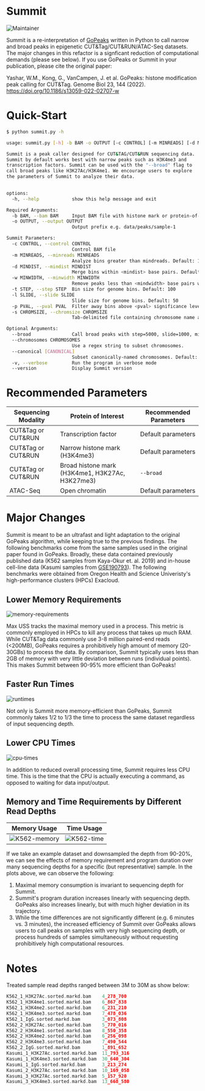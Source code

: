 
# Summit

![Maintainer](https://img.shields.io/badge/maintainer-gartician-blue)

Summit is a re-interpretation of [GoPeaks](https://genomebiology.biomedcentral.com/articles/10.1186/s13059-022-02707-w) written in Python to call narrow and broad peaks in epigenetic CUT&Tag/CUT&RUN/ATAC-Seq datasets. The major changes in this refactor is a signficant reduction of computational demands (please see below). If you use GoPeaks or Summit in your publication, please cite the original paper: 

Yashar, W.M., Kong, G., VanCampen, J. et al. GoPeaks: histone modification peak calling for CUT&Tag. Genome Biol 23, 144 (2022). https://doi.org/10.1186/s13059-022-02707-w

# Quick-Start

```bash
$ python summit.py -h

usage: summit.py [-h] -b BAM -o OUTPUT [-c CONTROL] [-m MINREADS] [-d MINDIST] [-w MINWIDTH] [-t STEP] [-l SLIDE] [-p PVAL] [-s CHROMSIZE] [--broad] [--chromosomes CHROMOSOMES] [--canonical [CANONICAL]] [-v] [--version]

Summit is a peak caller designed for CUT&TAG/CUT&RUN sequencing data. 
Summit by default works best with narrow peaks such as H3K4me3 and
transcription factors. Summit can be used with the "--broad" flag to
call broad peaks like H3K27Ac/H3K4me1. We encourage users to explore
the parameters of Summit to analyze their data.
        

options:
  -h, --help            show this help message and exit

Required Arguments:
  -b BAM, --bam BAM     Input BAM file with histone mark or protein-of-interest
  -o OUTPUT, --output OUTPUT
                        Output prefix e.g. data/peaks/sample-1

Summit Parameters:
  -c CONTROL, --control CONTROL
                        Control BAM file
  -m MINREADS, --minreads MINREADS
                        Analyze bins greater than mindreads. Default: 15
  -d MINDIST, --mindist MINDIST
                        Merge bins within <mindist> base pairs. Default: 1000
  -w MINWIDTH, --minwidth MINWIDTH
                        Remove peaks less than <mindwidth> base pairs wide. Default: 150
  -t STEP, --step STEP  Bin size for genome bins. Default: 100
  -l SLIDE, --slide SLIDE
                        Slide size for genome bins. Default: 50
  -p PVAL, --pval PVAL  Filter away bins above <pval> significance level. Default: 0.05
  -s CHROMSIZE, --chromsize CHROMSIZE
                        Tab-delimited file containing chromosome name and sizes.

Optional Arguments:
  --broad               Call broad peaks with step=5000, slide=1000, mindist=3000.
  --chromosomes CHROMOSOMES
                        Use a regex string to subset chromosomes.
  --canonical [CANONICAL]
                        Subset canonically-named chromosomes. Default: 'chr[0-9XY]+$'
  -v, --verbose         Run the program in verbose mode
  --version             Display Summit version
```

# Recommended Parameters

| Sequencing Modality | Protein of Interest                             | Recommended Parameters |
|---------------------|-------------------------------------------------|------------------------|
| CUT&Tag or CUT&RUN  | Transcription factor                            | Default parameters     |
| CUT&Tag or CUT&RUN  | Narrow histone mark (H3K4me3)                   | Default parameters     |
| CUT&Tag or CUT&RUN  | Broad histone mark (H3K4me1, H3K27Ac, H3K27me3) | `--broad`              |
| ATAC-Seq            | Open chromatin								    | Default parameters     |

# Major Changes

Summit is meant to be an ultrafast and light adaptation to the original GoPeaks algorithm, while keeping true to the previous findings. The following benchmarks come from the same samples used in the original paper found in GoPeaks. Broadly, these data contained previously published data (K562 samples from Kaya-Okur et. al. 2019) and in-house cell-line data (Kasumi samples from [GSE190793](https://www.ncbi.nlm.nih.gov/geo/query/acc.cgi?acc=GSE190793)). The following benchmarks were obtained from Oregon Health and Science Univeristy's high-performance clusters (HPCs) Exacloud.

## Lower Memory Requirements

![memory-requirements](doc/max-uss.png)

Max USS tracks the maximal memory used in a process. This metric is commonly employed in HPCs to kill any process that takes up much RAM. While CUT&Tag data commonly use 3-8 million paired-end reads (<200MB), GoPeaks requires a prohibitively high amount of memory (20-30GBs) to process the data. By comparison, Summit typically uses less than 2GB of memory with very little deviation between runs (individual points). This makes Summit between 90-95% more efficient than GoPeaks! 

## Faster Run Times

![runtimes](doc/time-diff.png)

Not only is Summit more memory-efficient than GoPeaks, Summit commonly takes 1/2 to 1/3 the time to process the same dataset regardless of input sequencing depth.

## Lower CPU Times

![cpu-times](doc/cpu-time.png)

In addition to reduced overall processing time, Summit requires less CPU time. This is the time that the CPU is actually executing a command, as opposed to waiting for data input/output.

## Memory and Time Requirements by Different Read Depths

Memory Usage                                 | Time Usage
:----------------------------------------------------:|:-----------------------------------------------------:
![K562-memory](doc/all-mem-benchmark.png)  | ![K562-time](doc/all-time-benchmark.png)

If we take an example dataset and downsampled the depth from 90-20%, we can see the effects of memory requirement and program duration over many sequencing depths for a specific (but representative) sample. In the plots above, we can observe the following:

1. Maximal memory consumption is invariant to sequencing depth for Summit. 
2. Summit's program duration increases linearly with sequencing depth. GoPeaks also increases linearly, but with much higher deviation in its trajectory.
3. While the time differences are not significantly different (e.g. 6 minutes vs. 3 minutes), the increased efficiency of Summit over GoPeaks allows users to call peaks on samples with very high sequencing depth, or process hundreds of samples simultaneously without requesting prohibitively high computational resources.

# Notes 

Treated sample read depths ranged between 3M to 30M as show below:

```c
K562_1_H3K27Ac.sorted.markd.bam    4_278_700
K562_1_H3K4me1.sorted.markd.bam    6_867_838
K562_1_H3K4me2.sorted.markd.bam    6_231_210
K562_1_H3K4me3.sorted.markd.bam    7_478_036
K562_1_IgG.sorted.markd.bam        3_073_808
K562_2_H3K27Ac.sorted.markd.bam    5_770_016
K562_2_H3K4me1.sorted.markd.bam    8_550_358
K562_2_H3K4me2.sorted.markd.bam    6_256_098
K562_2_H3K4me3.sorted.markd.bam    7_490_544
K562_2_IgG.sorted.markd.bam        1_891_652
Kasumi_1_H3K27Ac.sorted.markd.bam  11_793_316
Kasumi_1_H3K4me3.sorted.markd.bam  30_640_304
Kasumi_1_IgG.sorted.markd.bam      3_213_274
Kasumi_2_H3K27Ac.sorted.markd.bam  10_169_058
Kasumi_3_H3K27Ac.sorted.markd.bam  5_157_920
Kasumi_3_H3K4me3.sorted.markd.bam  13_668_580
```